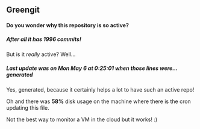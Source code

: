 ## Greengit

#### Do you wonder why this repository is so active?

##### After all it has 1996 commits!

But is it *really* active? Well...

##### Last update was on Mon May 6 at 0:25:01 when those lines were... generated

Yes, generated, because it certainly helps a lot to have such an active repo!

Oh and there was **58%** disk usage on the machine
where there is the cron updating this file.

Not the best way to monitor a VM in the cloud but it works! :)
